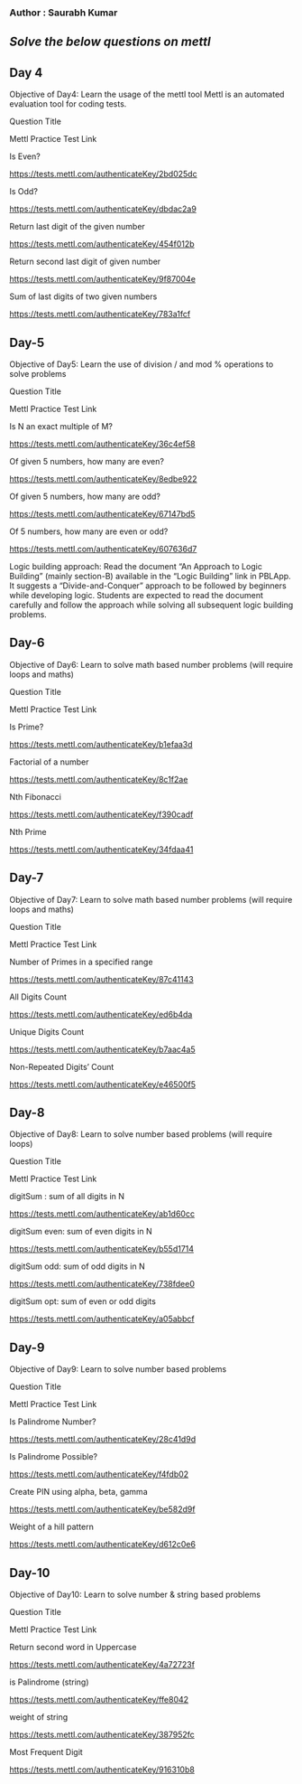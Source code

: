 ### Author : Saurabh Kumar
## *Solve the below questions on mettl*
Day 4
----------------
Objective of Day4: Learn the usage of the mettl tool
Mettl is an automated evaluation tool for coding tests.

Question Title

Mettl Practice Test Link

Is Even?

https://tests.mettl.com/authenticateKey/2bd025dc

Is Odd?

https://tests.mettl.com/authenticateKey/dbdac2a9

Return last digit of the given number

https://tests.mettl.com/authenticateKey/454f012b

Return second last digit of given number

https://tests.mettl.com/authenticateKey/9f87004e

Sum of last digits of two given numbers

https://tests.mettl.com/authenticateKey/783a1fcf

 

Day-5
------------
 

Objective of Day5: Learn the use of division / and mod % operations to solve problems

 

Question Title

Mettl Practice Test Link

Is N an exact multiple of M?

https://tests.mettl.com/authenticateKey/36c4ef58

Of given 5 numbers, how many are even?

https://tests.mettl.com/authenticateKey/8edbe922

Of given 5 numbers, how many are odd?

https://tests.mettl.com/authenticateKey/67147bd5

Of 5 numbers, how many are even or odd?

https://tests.mettl.com/authenticateKey/607636d7

 

Logic building approach: Read the document “An Approach to Logic Building” (mainly section-B) available in the “Logic Building” link in PBLApp. It suggests a “Divide-and-Conquer” approach to be followed by beginners while developing logic. Students are expected to read the document carefully and follow the approach while solving all subsequent logic building problems.
 

Day-6
------------
 

Objective of Day6: Learn to solve math based number problems (will require loops and maths)

 

Question Title

Mettl Practice Test Link

Is Prime?

https://tests.mettl.com/authenticateKey/b1efaa3d

Factorial of a number

https://tests.mettl.com/authenticateKey/8c1f2ae

Nth Fibonacci

https://tests.mettl.com/authenticateKey/f390cadf

Nth Prime

https://tests.mettl.com/authenticateKey/34fdaa41

 

 

Day-7
----------
 

Objective of Day7: Learn to solve math based number problems (will require loops and maths)

 

Question Title

Mettl Practice Test Link

Number of Primes in a specified range

https://tests.mettl.com/authenticateKey/87c41143

All Digits Count

https://tests.mettl.com/authenticateKey/ed6b4da

Unique Digits Count

https://tests.mettl.com/authenticateKey/b7aac4a5

Non-Repeated Digits’ Count

https://tests.mettl.com/authenticateKey/e46500f5


Day-8
--------------

Objective of Day8: Learn to solve number based problems (will require loops)


Question Title

Mettl Practice Test Link

digitSum : sum of all digits in N

https://tests.mettl.com/authenticateKey/ab1d60cc

digitSum even: sum of even digits in N

https://tests.mettl.com/authenticateKey/b55d1714

digitSum odd: sum of odd digits in N

https://tests.mettl.com/authenticateKey/738fdee0

digitSum opt: sum of even or odd digits

https://tests.mettl.com/authenticateKey/a05abbcf

Day-9
-----------

Objective of Day9: Learn to solve number based problems

Question Title

Mettl Practice Test Link

Is Palindrome Number?

https://tests.mettl.com/authenticateKey/28c41d9d

Is Palindrome Possible?

https://tests.mettl.com/authenticateKey/f4fdb02

Create PIN using alpha, beta, gamma

https://tests.mettl.com/authenticateKey/be582d9f

Weight of a hill pattern

https://tests.mettl.com/authenticateKey/d612c0e6

Day-10
-------------

Objective of Day10: Learn to solve number & string based problems


Question Title

Mettl Practice Test Link

Return second word in Uppercase

https://tests.mettl.com/authenticateKey/4a72723f

is Palindrome (string)

https://tests.mettl.com/authenticateKey/ffe8042

weight of string

https://tests.mettl.com/authenticateKey/387952fc

Most Frequent Digit

https://tests.mettl.com/authenticateKey/916310b8

